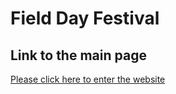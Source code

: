 # Field Day Festival

## Link to the main page
[Please click here to enter the website](https://seoyoungpk.github.io/Field-Day-Festival-/fieldday.html)

